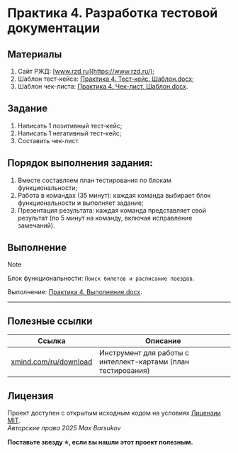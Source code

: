 # Практика 4. Разработка тестовой документации

## Материалы

1. Сайт РЖД: [www.rzd.ru](https://www.rzd.ru/);
2. Шаблон тест-кейса: [Практика 4. Тест-кейс. Шаблон.docx](./Практика%204.%20Тест-кейс.%20Шаблон.docx);
3. Шаблон чек-листа: [Практика 4. Чек-лист. Шаблон.docx](./Практика%204.%20Чек-лист.%20Шаблон.docx).

## Задание

1. Написать 1 позитивный тест-кейс;
2. Написать 1 негативный тест-кейс;
3. Составить чек-лист.

## Порядок выполнения задания:

1. Вместе составляем план тестирования по блокам функциональности;
2. Работа в командах (35 минут): каждая команда выбирает блок функциональности и выполняет задание;
3. Презентация результата: каждая команда представляет свой результат (по 5 минут на команду, включая исправление замечаний).

## Выполнение

> [!NOTE]
> Блок функциональности: `Поиск билетов и расписание поездов`.

Выполнение: [Практика 4. Выполнение.docx](./Практика%204.%20Выполнение.docx).

---

## Полезные ссылки

| Ссылка | Описание |
| --- | --- |
| [xmind.com/ru/download](https://xmind.com/ru/download) | Инструмент для работы с интеллект-картами (план тестирования) |

## Лицензия <a name="license"></a>

Проект доступен с открытым исходным кодом на условиях [Лицензии MIT](https://opensource.org/licenses/MIT). \
*Авторские права 2025 Max Barsukov*

**Поставьте звезду :star:, если вы нашли этот проект полезным.**
